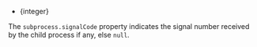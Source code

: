 
* {integer}

The `subprocess.signalCode` property indicates the signal number received by
the child process if any, else `null`.

